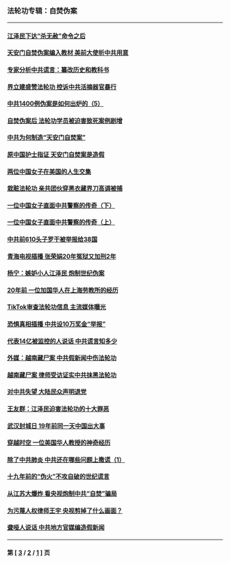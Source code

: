 ### 法轮功专辑：自焚伪案
---
#### [江泽民下达“杀无赦”命令之后](../../pages/nf5562/n13878084.md?08230430) 
#### [天安门自焚伪案编入教材 美前大使析中共用意](../../pages/nf5562/n13791932.md?08230430) 
#### [专家分析中共谎言：纂改历史和教科书](../../pages/nf5562/n13781542.md?08230430) 
#### [界立建盛赞法轮功 控诉中共活摘器官暴行](../../pages/nf5562/n13781971.md?08230430) 
#### [中共1400例伪案是如何出炉的（5）](../../pages/nf5562/n13226831.md?08230430) 
#### [自焚伪案后 法轮功学员被迫害致死案例剧增](../../pages/nf5562/n13190600.md?08230430) 
#### [中共为何制造“天安门自焚案”](../../pages/nf5562/n13183270.md?08230430) 
#### [原中国护士指证 天安门自焚案是造假](../../pages/nf5562/n13172289.md?08230430) 
#### [两位中国女子在美国的人生交集](../../pages/nf5562/n13156138.md?08230430) 
#### [栽赃法轮功 亲共团伙穿黑衣藏界刀高调被捕](../../pages/nf5562/n13073780.md?08230430) 
#### [一位中国女子直面中共警察的传奇（下）](../../pages/nf5562/n12989706.md?08230430) 
#### [一位中国女子直面中共警察的传奇（上）](../../pages/nf5562/n12985072.md?08230430) 
#### [中共前610头子罗干被举报给38国](../../pages/nf5562/n12975419.md?08230430) 
#### [青海电视插播 张荣娟20年冤狱又加刑2年](../../pages/nf5562/n12738166.md?08230430) 
#### [杨宁：嫉妒小人江泽民 炮制世纪伪案](../../pages/nf5562/n12724108.md?08230430) 
#### [20年前 一位加国华人在上海劳教所的经历](../../pages/nf5562/n12707932.md?08230430) 
#### [TikTok审查法轮功信息 主流媒体曝光](../../pages/nf5562/n12362336.md?08230430) 
#### [恐惧真相插播 中共设10万奖金“举报”](../../pages/nf5562/n12306396.md?08230430) 
#### [代表14亿被监控的人说话 中共谎言知多少](../../pages/nf5562/n12297484.md?08230430) 
#### [外媒：越南藏尸案 中共假新闻中伤法轮功](../../pages/nf5562/n12264411.md?08230430) 
#### [越南藏尸案 律师受访证实中共抹黑法轮功](../../pages/nf5562/n12261878.md?08230430) 
#### [对中共失望 大陆民众声明退党](../../pages/nf5562/n12187315.md?08230430) 
#### [王友群：江泽民迫害法轮功的十大罪恶](../../pages/nf5562/n12169074.md?08230430) 
#### [武汉封城日 19年前同一天中国出大事](../../pages/nf5562/n12150901.md?08230430) 
#### [穿越时空  一位美国华人教授的神奇经历](../../pages/nf5562/n12097460.md?08230430) 
#### [除了中共肺炎 中共还在哪些问题上撒谎（1）](../../pages/nf5562/n11955770.md?08230430) 
#### [十九年前的“伪火”不攻自破的世纪谎言](../../pages/nf5562/n11813238.md?08230430) 
#### [从江苏大爆炸 看央视炮制中共“自焚”骗局](../../pages/nf5562/n11140275.md?08230430) 
#### [为污蔑人权律师王宇 央视剪掉了什么画面？](../../pages/nf5562/n11130142.md?08230430) 
#### [聋哑人说话 中共地方官媒编造假新闻](../../pages/nf5562/n11006067.md?08230430) 

---
#### 第 [ [3](./3.md?08230430) / [2](./2.md?08230430) / [1](./1.md?08230430) ] 页
